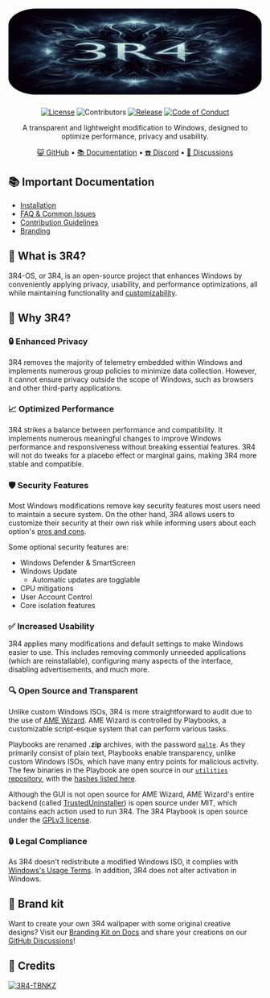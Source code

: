 <h1 align="center">
  <a href="https://github.com/3R4-TBNKZ" target="_blank"><img src="https://github.com/3R4-TBNKZ/Book-s/blob/main/static/image/preview-banner-v1.png" alt="3R4"></a>
</h1>
  <p align="center">
    <a href="https://github.com/3R4-TBNKZ/3R4-OS/blob/main/LICENSE"><img alt="License" src="https://camo.githubusercontent.com/dc01adf2c4c257a3392cb942f165ac1100269db653317482514346d11056c10d/68747470733a2f2f696d672e736869656c64732e696f2f6769746875622f6c6963656e73652f61746c61732d6f732f61746c61733f7374796c653d666f722d7468652d6261646765266c6f676f3d67697468756226636f6c6f723d314139314646"></a>
    <img alt="Contributors" src="https://img.shields.io/badge/CONTRIBUTOR-1-1A91FF?style=for-the-badge"></a>
    <a href="https://github.com/3R4-TBNKZ/3R4-OS"><img alt="Release" src="https://img.shields.io/badge/RELEASE-V1.0-1A91FF?style=for-the-badge"></a>
    <a href="https://github.com/3R4-TBNKZ/.github/blob/main/profile/CODE_OF_CONDUCT.md"><img alt="Code of Conduct" src="https://img.shields.io/badge/CONTRIBUTOR%20COVENANT-V1.0-%231A91FF?style=for-the-badge"></a>
  </p>
<p align="center">A transparent and lightweight modification to Windows, designed to optimize performance, privacy and usability.</p>

<p align="center">
  <a href="https://github.com/3R4-TBNKZ" target="_blank">😺 GitHub</a>
  •
  <a href="https://github.com/3R4-TBNKZ/docs" target="_blank">📚 Documentation</a>
  •
  <a href="https://discord.gg/gjUJHeguN6" target="_blank">☎️ Discord</a>
  •
  <a href="https://github.com/3R4-TBNKZ/3R4-OS/discussions" target="_blank">💬 Discussions</a>
</p>

## 📚 **Important Documentation**
- [Installation](https://docs.atlasos.net/getting-started/installation/)
- [FAQ & Common Issues](https://docs.atlasos.net/faq-and-troubleshooting/removed-features/)
- [Contribution Guidelines](https://docs.atlasos.net/contributions/)
- [Branding](https://docs.atlasos.net/branding/)

## 🤔 What is 3R4?

3R4-OS, or 3R4, is an open-source project that enhances Windows by conveniently applying privacy, usability, and performance optimizations, all while maintaining functionality and [customizability](https://docs.atlasos.net/getting-started/post-installation/atlas-folder/general-configuration/).

## 👀 Why 3R4?
### 🔒 Enhanced Privacy
3R4 removes the majority of telemetry embedded within Windows and implements numerous group policies to minimize data collection. However, it cannot ensure privacy outside the scope of Windows, such as browsers and other third-party applications.

### 📈 Optimized Performance
3R4 strikes a balance between performance and compatibility. It implements numerous meaningful changes to improve Windows performance and responsiveness without breaking essential features. 3R4 will not do tweaks for a placebo effect or marginal gains, making 3R4 more stable and compatible.

### 🛡️ Security Features
Most Windows modifications remove key security features most users need to maintain a secure system. On the other hand, 3R4 allows users to customize their security at their own risk while informing users about each option's [pros and cons](https://docs.atlasos.net/getting-started/post-installation/atlas-folder/security/).

Some optional security features are:

- Windows Defender & SmartScreen
- Windows Update
  - Automatic updates are togglable
- CPU mitigations
- User Account Control
- Core isolation features

### ✅ Increased Usability
3R4 applies many modifications and default settings to make Windows easier to use. This includes removing commonly unneeded applications (which are reinstallable), configuring many aspects of the interface, disabling advertisements, and much more.

### 🔍 Open Source and Transparent

Unlike custom Windows ISOs, 3R4 is more straightforward to audit due to the use of [AME Wizard](https://ameliorated.io). AME Wizard is controlled by Playbooks, a customizable script-esque system that can perform various tasks.

Playbooks are renamed **.zip** archives, with the password [`malte`](https://docs.ameliorated.io/developers/getting-started/creation.html). As they primarily consist of plain text, Playbooks enable transparency, unlike custom Windows ISOs, which have many entry points for malicious activity. The few binaries in the Playbook are open source in our [`utilities` repository](https://github.com/Atlas-OS/utilities), with the [hashes listed here](https://github.com/Atlas-OS/Atlas/blob/main/src/playbook/Executables/AtlasModules/README.md).

Although the GUI is not open source for AME Wizard, AME Wizard's entire backend (called [TrustedUninstaller](https://github.com/Ameliorated-LLC/trusted-uninstaller-cli)) is open source under MIT, which contains each action used to run 3R4. The 3R4 Playbook is open source under the [GPLv3 license](https://github.com/3R4-TBNKZ/3R4-OS/blob/main/LICENSE).

### 🔒 Legal Compliance
As 3R4 doesn't redistribute a modified Windows ISO, it complies with [Windows's Usage Terms](https://www.microsoft.com/en-us/useterms/#areaheading-uid6738235). In addition, 3R4 does not alter activation in Windows.

## 🎨 Brand kit
Want to create your own 3R4 wallpaper with some original creative designs? Visit our [Branding Kit on Docs](https://docs.atlasos.net/branding/) and share your creations on our [GitHub Discussions](https://github.com/Atlas-OS/Atlas/discussions/categories/community-artwork)!

## 💙 Credits
<a href="https://github.com/3R4-TBNKZ" target="_blank"><img src="https://avatars.githubusercontent.com/u/199518260?v=4&size=64" alt="3R4-TBNKZ"></a>
